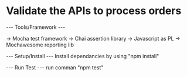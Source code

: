 # Validate the APIs to process orders


--- Tools/Framework ---

-> Mocha test framework
-> Chai assertion library
-> Javascript as PL
-> Mochawesome reporting lib


--- Setup/Install ---
Install dependancies by using "npm install"

--- Run Test ---
run comman "npm test"
